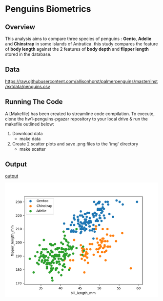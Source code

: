 # Penguins Biometrics

## Overview
This analysis aims to compare three species of penguins : **Gento**, **Adelie** and **Chinstrap** in some islands of Antratica.
this study compares the feature of **body length** against the 2 features of **body depth** and **flipper length** stored in the database.

## Data

https://raw.githubusercontent.com/allisonhorst/palmerpenguins/master/inst/extdata/penguins.csv

## Running The Code
A [Makefile] has been created to streamline code compilation. To execute, clone the hw1-penguins-pgazar repository to your local drive & run the makefile outlined below:
1. Download data
    - make data
2. Create 2 scatter plots and save .png files to the 'img' directory
    - make scatter

## Output

[output](img/2.png)

<img src="img/2.png" width=500>
